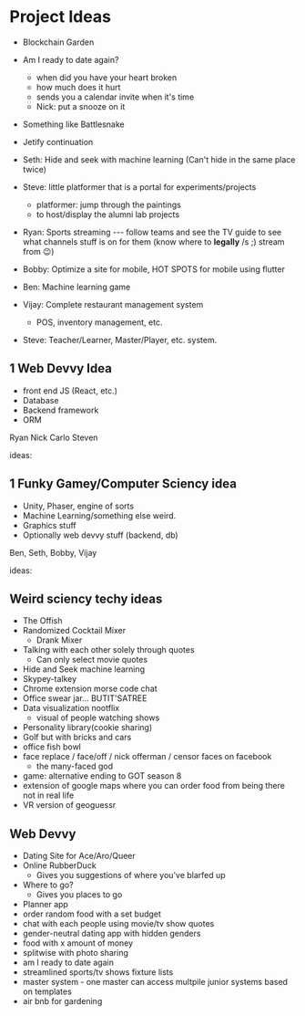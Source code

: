 # Project Ideas

- Blockchain Garden
- Am I ready to date again?
    - when did you have your heart broken
    - how much does it hurt
    - sends you a calendar invite when it's time
    - Nick: put a snooze on it
- Something like Battlesnake
- Jetify continuation


- Seth: Hide and seek with machine learning (Can't hide in the same place twice)
- Steve: little platformer that is a portal for experiments/projects
    - platformer: jump through the paintings
    - to host/display the alumni lab projects

- Ryan: Sports streaming --- follow teams and see the TV guide to see what channels stuff is on for them (know where to **legally** /s ;) stream from 😉)
- Bobby: Optimize a site for mobile, HOT SPOTS for mobile using flutter
- Ben: Machine learning game
- Vijay: Complete restaurant management system
    - POS, inventory management, etc.
- Steve: Teacher/Learner, Master/Player, etc. system.



## 1 Web Devvy Idea
- front end JS (React, etc.)
- Database
- Backend framework
- ORM

Ryan
Nick
Carlo
Steven

ideas:


## 1 Funky Gamey/Computer Sciency idea
- Unity, Phaser, engine of sorts
- Machine Learning/something else weird.
- Graphics stuff
- Optionally web devvy stuff (backend, db)

Ben, Seth, Bobby, Vijay

ideas:


## Weird sciency techy ideas

- The Offish
- Randomized Cocktail Mixer
   - Drank Mixer
- Talking with each other solely through quotes
   - Can only select movie quotes
- Hide and Seek machine learning
- Skypey-talkey
- Chrome extension morse code chat
- Office swear jar... BUTIT'SATREE
- Data visualization nootflix
   - visual of people watching shows
- Personality library(cookie sharing)
- Golf but with bricks and cars
- office fish bowl
- face replace / face/off / nick offerman / censor faces on facebook
    - the many-faced god
- game: alternative ending to GOT season 8
- extension of google maps where you can order food from being there not in real life
- VR version of geoguessr

## Web Devvy
- Dating Site for Ace/Aro/Queer
- Online RubberDuck
   - Gives you suggestions of where you've blarfed up
- Where to go?
   - Gives you places to go
- Planner app
- order random food with a set budget
- chat with each people using movie/tv show quotes
- gender-neutral dating app with hidden genders
- food with x amount of money
- splitwise with photo sharing
- am I ready to date again
- streamlined sports/tv shows fixture lists
- master system - one master can access multpile junior systems based on templates
- air bnb for gardening

